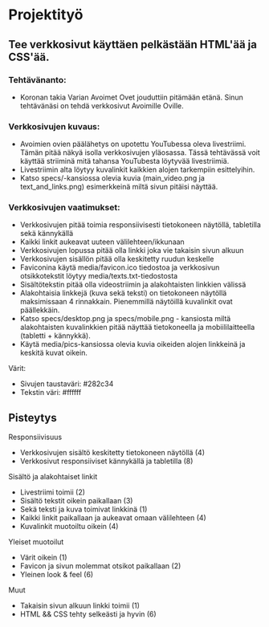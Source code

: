 # Projektityö

## Tee verkkosivut käyttäen pelkästään HTML'ää ja CSS'ää.

### Tehtävänanto:

* Koronan takia Varian Avoimet Ovet jouduttiin pitämään etänä. Sinun tehtävänäsi on tehdä verkkosivut Avoimille Oville.

### Verkkosivujen kuvaus:

* Avoimien ovien päälähetys on upotettu YouTubessa oleva livestriimi. Tämän pitää näkyä isolla verkkosivujen yläosassa. Tässä tehtävässä voit käyttää striiminä mitä tahansa YouTubesta löytyvää livestriimiä. 
* Livestriimin alta löytyy kuvalinkit kaikkien alojen tarkempiin esittelyihin.
* Katso specs/-kansiossa olevia kuvia (main_video.png ja text_and_links.png) esimerkkeinä miltä sivun pitäisi näyttää.

### Verkkosivujen vaatimukset:

* Verkkosivujen pitää toimia responsiivisesti tietokoneen näytöllä, tabletilla sekä kännykällä
* Kaikki linkit aukeavat uuteen välilehteen/ikkunaan 
* Verkkosivujen lopussa pitää olla linkki joka vie takaisin sivun alkuun
* Verkkosivujen sisällön pitää olla keskitetty ruudun keskelle
* Faviconina käytä media/favicon.ico tiedostoa ja verkkosivun otsikkotekstit löytyy media/texts.txt-tiedostosta
* Sisältötekstin pitää olla videostriimin ja alakohtaisten linkkien välissä
* Alakohtaisia linkkejä (kuva sekä teksti) on tietokoneen näytöllä maksimissaan 4 rinnakkain. Pienemmillä näytöillä kuvalinkit ovat päällekkäin. 
* Katso specs/desktop.png ja specs/mobile.png - kansiosta miltä alakohtaisten kuvalinkkien pitää näyttää tietokoneella ja mobiililaitteella (tabletti + kännykkä).
* Käytä media/pics-kansiossa olevia kuvia oikeiden alojen linkkeinä ja keskitä kuvat oikein. 

Värit:
* Sivujen taustaväri: #282c34 
* Tekstin väri: #ffffff

## Pisteytys

Responsiivisuus
* Verkkosivujen sisältö keskitetty tietokoneen näytöllä (4)
* Verkkosivut responsiiviset kännykällä ja tabletilla (8)

Sisältö ja alakohtaiset linkit
* Livestriimi toimii (2)
* Sisältö tekstit oikein paikallaan (3)
* Sekä teksti ja kuva toimivat linkkinä (1)
* Kaikki linkit paikallaan ja aukeavat omaan välilehteen (4)
* Kuvalinkit muotoiltu oikein (4)

Yleiset muotoilut
* Värit oikein (1)
* Favicon ja sivun molemmat otsikot paikallaan (2)
* Yleinen look & feel (6)

Muut
* Takaisin sivun alkuun linkki toimii (1)
* HTML && CSS tehty selkeästi ja hyvin (6)

